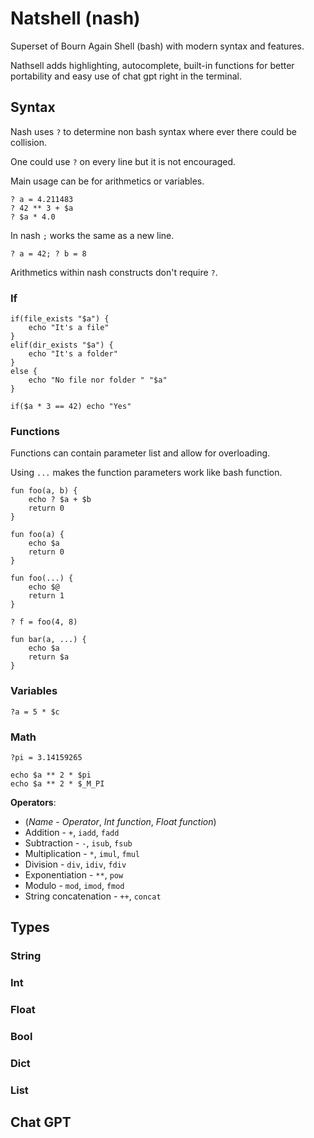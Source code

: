 # Natshell (nash)

Superset of Bourn Again Shell (bash) with modern syntax and features.

Nathsell adds highlighting, autocomplete, built-in functions for better portability and easy use of chat gpt right in the terminal.

## Syntax

Nash uses `?` to determine non bash syntax where ever there could be collision.

One could use `?` on every line but it is not encouraged.

Main usage can be for arithmetics or variables.
```
? a = 4.211483
? 42 ** 3 + $a
? $a * 4.0
```

In nash `;` works the same as a new line.

```
? a = 42; ? b = 8
```

Arithmetics within nash constructs don't require `?`.

### If

```
if(file_exists "$a") {
    echo "It's a file"
}
elif(dir_exists "$a") {
    echo "It's a folder"
}
else {
    echo "No file nor folder " "$a"
}
```

```
if($a * 3 == 42) echo "Yes"
```

### Functions

Functions can contain parameter list and allow for overloading.

Using `...` makes the function parameters work like bash function.

```
fun foo(a, b) {
    echo ? $a + $b
    return 0
}

fun foo(a) {
    echo $a
    return 0
}

fun foo(...) {
    echo $@
    return 1 
}

? f = foo(4, 8)

fun bar(a, ...) {
    echo $a
    return $a
}
```

### Variables

```
?a = 5 * $c
```

### Math

```
?pi = 3.14159265

echo $a ** 2 * $pi
echo $a ** 2 * $_M_PI
```

__Operators__:
* (_Name_ - _Operator_, _Int function_, _Float function_)
* Addition - `+`, `iadd`, `fadd`
* Subtraction - `-`, `isub`, `fsub`
* Multiplication - `*`, `imul`, `fmul`
* Division - `div`, `idiv`, `fdiv`
* Exponentiation - `**`, `pow`
* Modulo - `mod`, `imod`, `fmod`
* String concatenation - `++`, `concat`

## Types

### String

### Int

### Float

### Bool

### Dict

### List

## Chat GPT
